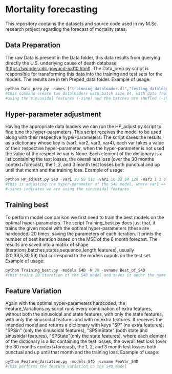 # Mortality forecasting
This repository contains the datasets and source code used in my M.Sc. research project regarding the forecast of mortality rates.

## Data Preparation
The raw Data is present in the Data folder, this data results from querying directly the U.S. underlying cause of death database (https://wonder.cdc.gov/ucd-icd10.html). The Data_prep.py script is responsible for transforming this data into the training and test sets for the models. The results are in teh Preped_data folder.
Example of usage:
```python
python Data_prep.py -names ["trainning_dataloader.dl","testing_dataloader.dl"] -join -shf -sine -Pd
#this command create two dataloaders with batch size 64, with data from all the sates (-join), with padding for the SSMs (-Pd),
#using the sinusoidal features (-sine) and the batches are shufled (-shf)
```
## Hyper-parameter adjustment
Having the appropriate data loaders we can run the HP_adjust.py script to fine tune the hyper-parameters. This script receives the model to be used along with their respective hyper-parameters. The script saves the results as a dictionary whose key is (var1, var2, var3, var4), each var takes a value of their respective hyper-parameter, when the hyper-parameter is not used the value of the respective var is None. Each element of the dictionary is a list containing the test losses, the overall test loss (over the 30 months context+forecast), the 1, 2, and 3 month test losses both punctual and up until that month and the training loss.
Example of usage:
```python
python HP_adjust.py S4D -var1 30 59 118 -var2 16 32 64 128 -var3 1 2 3 -sines -flname HP_adjust_S4D.pt
#this is adjusting the hyper-parameter of the S4D model, where var1 => number of features, var2 => SSM dimention and var3 => number of layers
#-sines indicates we are using the sinusoidal features
```
## Training best
To perform model comparison we first need to train the best models on the optimal hyper-parameters. The script Training_best.py does just that, it trains the given model with the optimal hyper-parameters (these are hardcoded) 20 times, saving the parameters of each iteration. It prints the number of best iteration based on the MSE of the 6 month forecast. The results are saved into a matrix of shape (iterations,batches,states,sequence_length,features), usually (20,33,5,30,59) that correspond to the models ouputs on the test set.
Example of usage:
```python
python Training_best.py -models S4D -N 20 -svname Best_of_S4D
#this trains 20 iteration of the S4D model and saves it under the name Best_of_S4D
```
## Feature Variation
Again with the optimal hyper-parameters hardcoded, the Feature_Variations.py script runs every combination of extra features, without both the sinusoidal and state features, with only the state features, with only the sinusoidal features and with no extra features. It receives the intended model and returns a dictionary with keys "SP" (no extra features), "SPSin" (only the sinusoidal features), "SPSinState" (both state and sinusoidal features), "SPState"(only the state features), where each element of the dictionary is a list containing the test losses, the overall test loss (over the 30 months context+forecast), the 1, 2, and 3 month test losses both punctual and up until that month and the training loss.
Example of usage:
```python
python Feature_Variation.py -models S4D -svname FeaVar_S4D
#This performs the feature variation on the S4D model
```
